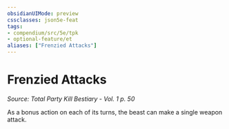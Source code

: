 ```yaml
---
obsidianUIMode: preview
cssclasses: json5e-feat
tags:
- compendium/src/5e/tpk
- optional-feature/et
aliases: ["Frenzied Attacks"]
---
```

# Frenzied Attacks
*Source: Total Party Kill Bestiary - Vol. 1 p. 50*  

As a bonus action on each of its turns, the beast can make a single weapon attack.